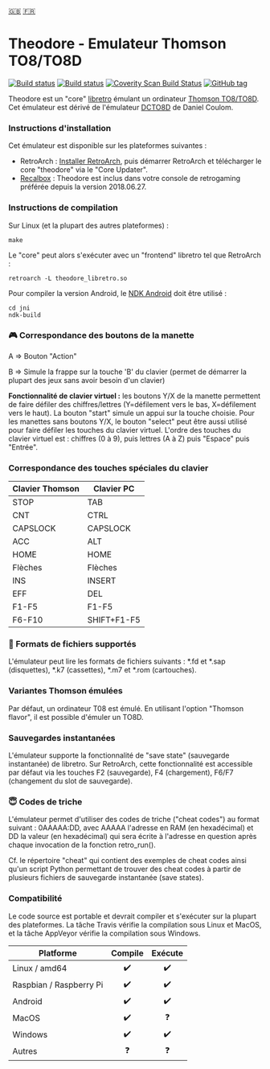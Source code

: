 [:gb:](https://github.com/Zlika/theodore/blob/master/README.md)
[:fr:](https://github.com/Zlika/theodore/blob/master/README-FR.md)

Theodore - Emulateur Thomson TO8/TO8D
=====================================

[![Build status](https://travis-ci.org/Zlika/theodore.svg?branch=master)](https://travis-ci.org/Zlika/theodore)
[![Build status](https://ci.appveyor.com/api/projects/status/7lo7cohkpmn50ogk?svg=true)](https://ci.appveyor.com/project/Zlika/theodore)
[![Coverity Scan Build Status](https://scan.coverity.com/projects/15677/badge.svg)](https://scan.coverity.com/projects/zlika-theodore)
[![GitHub tag](https://img.shields.io/github/tag/Zlika/theodore.svg)](https://github.com/Zlika/theodore/releases)

Theodore est un "core" [libretro](https://github.com/libretro) émulant un ordinateur [Thomson TO8/TO8D](https://fr.wikipedia.org/wiki/Thomson_TO8). Cet émulateur est dérivé de l'émulateur [DCTO8D](http://dcto8.free.fr/) de Daniel Coulom.

### Instructions d'installation

Cet émulateur est disponible sur les plateformes suivantes :
* RetroArch : [Installer RetroArch](http://www.retroarch.com/?page=platforms), puis démarrer RetroArch et télécharger le core "theodore" via le "Core Updater".
* [Recalbox](https://www.recalbox.com/) : Theodore est inclus dans votre console de retrogaming préférée depuis la version 2018.06.27.

### Instructions de compilation

Sur Linux (et la plupart des autres plateformes) :
```
make
```
Le "core" peut alors s'exécuter avec un "frontend" libretro tel que RetroArch :
```
retroarch -L theodore_libretro.so
```

Pour compiler la version Android, le [NDK Android](https://developer.android.com/ndk/downloads/) doit être utilisé :
```
cd jni
ndk-build
```

### :video_game: Correspondance des boutons de la manette

A => Bouton "Action"

B => Simule la frappe sur la touche 'B' du clavier (permet de démarrer la plupart des jeux sans avoir besoin d'un clavier)

**Fonctionnalité de clavier virtuel :** les boutons Y/X de la manette permettent de faire défiler des chiffres/lettres (Y=défilement vers le bas, X=défilement vers le haut). La bouton "start" simule un appui sur la touche choisie. Pour les manettes sans boutons Y/X, le bouton "select" peut être aussi utilisé pour faire défiler les touches du clavier virtuel.
L'ordre des touches du clavier virtuel est : chiffres (0 à 9), puis lettres (A à Z) puis "Espace" puis "Entrée".

### Correspondance des touches spéciales du clavier

| Clavier Thomson | Clavier PC |
| ------------- | ------------- |
| STOP  | TAB  |
| CNT  | CTRL  |
| CAPSLOCK  | CAPSLOCK  |
| ACC  | ALT  |
| HOME  | HOME  |
| Flèches  | Flèches  |
| INS  | INSERT  |
| EFF  | DEL  |
| F1-F5  | F1-F5  |
| F6-F10  | SHIFT+F1-F5  |

### :floppy_disk: Formats de fichiers supportés

L'émulateur peut lire les formats de fichiers suivants : *.fd et *.sap (disquettes), *.k7 (cassettes), *.m7 et *.rom (cartouches).

### Variantes Thomson émulées

Par défaut, un ordinateur T08 est émulé. En utilisant l'option "Thomson flavor", il est possible d'émuler un TO8D.

### Sauvegardes instantanées

L'émulateur supporte la fonctionnalité de "save state" (sauvegarde instantanée) de libretro. Sur RetroArch, cette fonctionnalité est accessible par défaut via les touches F2 (sauvegarde), F4 (chargement), F6/F7 (changement du slot de sauvegarde).

### :innocent: Codes de triche

L'émulateur permet d'utiliser des codes de triche ("cheat codes") au format suivant : 0AAAAA:DD, avec AAAAA l'adresse en RAM (en hexadécimal) et DD la valeur (en hexadécimal) qui sera écrite à l'adresse en question après chaque invocation de la fonction retro_run().

Cf. le répertoire "cheat" qui contient des exemples de cheat codes ainsi qu'un script Python permettant de trouver des cheat codes à partir de plusieurs fichiers de sauvegarde instantanée (save states).

### Compatibilité

Le code source est portable et devrait compiler et s'exécuter sur la plupart des plateformes.
La tâche Travis vérifie la compilation sous Linux et MacOS, et la tâche AppVeyor vérifie la compilation sous Windows.

| Platforme | Compile | Exécute |
| --- | :---: | :---: |
| Linux / amd64 | :heavy_check_mark: | :heavy_check_mark: |
| Raspbian / Raspberry Pi | :heavy_check_mark: | :heavy_check_mark: |
| Android | :heavy_check_mark: | :heavy_check_mark: |
| MacOS | :heavy_check_mark: | :question: |
| Windows | :heavy_check_mark: | :heavy_check_mark: |
| Autres | :question: | :question: |

